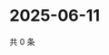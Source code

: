 # 2025-06-11

共 0 条

<!-- BEGIN ZHIHUQUESTIONS -->
<!-- 最后更新时间 Wed Jun 11 2025 14:17:17 GMT+0800 (China Standard Time) -->

<!-- END ZHIHUQUESTIONS -->

